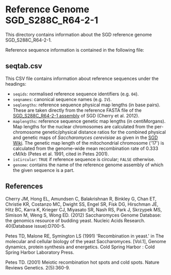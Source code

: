 # Reference Genome SGD_S288C_R64-2-1

This directory contains information about the SGD reference genome SGD_S288C_R64-2-1.

Reference sequence information is contained in the following file:

## seqtab.csv

This CSV file contains information about reference sequences under the headings:

- `seqids`: normalised reference sequence identifiers (e.g. `04`).
- `seqnames`: canonical sequence names (e.g. `IV`).
- `seqlengths`: reference sequence physical map lengths (in base pairs). These
                are taken directly from the reference FASTA file of the
                [SGD_S288C_R64-2-1 assembly](http://downloads.yeastgenome.org/sequence/S288C_reference/genome_releases/S288C_reference_genome_R64-2-1_20150113.tgz) of
                SGD (Cherry et al. 2012).
- `maplengths`: reference sequence genetic map lengths (in centiMorgans). Map
                lengths for the nuclear chromosomes are calculated from the
                per-chromosome genetic/physical distance ratios for the combined
                physical and genetic maps of *Saccharomyces cerevisiae* as given in the 
                [SGD Wiki](http://wiki.yeastgenome.org/index.php/Combined_Physical_and_Genetic_Maps_of_S._cerevisiae).
                The genetic map length of the mitochondrial chromosome ('17') is
                calculated from the genome-wide mean recombination rate of
                0.333 cM/kb (Petes et al. 1991, cited in Petes 2001).
- `isCircular`: `TRUE` if reference sequence is circular; `FALSE` otherwise.
- `genome`: contains the name of the reference genome assembly of which the
            given sequence is a part.

## References

Cherry JM, Hong EL, Amundsen C, Balakrishnan R, Binkley G, Chan ET, Christie
KR, Costanzo MC, Dwight SS, Engel SR, Fisk DG, Hirschman JE, Hitz BC, Karra K,
Krieger CJ, Miyasato SR, Nash RS, Park J, Skrzypek MS, Simison M, Weng S, Wong
ED. (2012) Saccharomyces Genome Database: the genomics resource of budding yeast.
Nucleic Acids Research. 40(Database issue):D700-5.

Petes TD, Malone RE, Symington LS (1991) 'Recombination in yeast.' in The
molecular and cellular biology of the yeast Saccharomyces. [Vol.1], Genome
dynamics, protein synthesis and energetics. Cold Spring Harbor : Cold Spring
Harbor Laboratory Press.

Petes TD. (2001) Meiotic recombination hot spots and cold spots.
Nature Reviews Genetics. 2(5):360-9.

